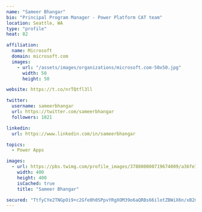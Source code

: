 ```yaml
---
name: "Sameer Bhangar"
bio: "Principal Program Manager - Power Platform CAT team"
location: Seattle, WA
type: "profile"
heat: 82

affiliation:
  name: Microsoft
  domain: microsoft.com
  images:
    - url: "/assets/images/organizations/microsoft.com-50x50.jpg"
      width: 50
      height: 50

website: https://t.co/nrTQtfl3ll

twitter:
  username: sameerbhangar
  url: https://twitter.com/sameerbhangar
  followers: 1021

linkedin:
  url: https://www.linkedin.com/in/sameerbhangar

topics:
  - Power Apps

images:
  - url: https://pbs.twimg.com/profile_images/378800000719674009/a36fe7ddfab1778b76e5793772e43798_400x400.jpeg
    width: 400
    height: 400
    isCached: true
    title: "Sameer Bhangar"

secured: "TtfyCYe2TNGpOi9+c2Gfe0h0SPpvYRgXOM39o6aQRBs66ilotZBWiX6n/xB2mHPiZIWHTlqQ3WJZDuUHTnJDet5CUPDKAJ37r/7XWUe9nmyFj96Xr0LAKWCgqfYT8v9tbv0odwD9j+OnYAdaw/1QE+qKkNu0rdOsPqEXhbbbp7UHtxThmtR/QfExCWY9lII0vaH0SgkRccPFBjcSqzekTSxwSfFjZuxvksjLMiGnFoNEhl+gSK3D39MP2wBeraT+YL4YzaCMHWuyf1u3QHaPY0JMJbpeM8RcI55B7ojyrhclxgTEujN2vkoeiez44XkikThMHzrbQzGWRI5qSKsmkQgJcwQ2xDtY4KSjHfdLFZqO8fkSXVm8hcYMhthnl7kRwK0qeMR9LjJSGuTOZa++zPxDidpi199NNS0B70sVYMg=;Gpz9yxAtHlXwqIznIoInow=="
---
```


